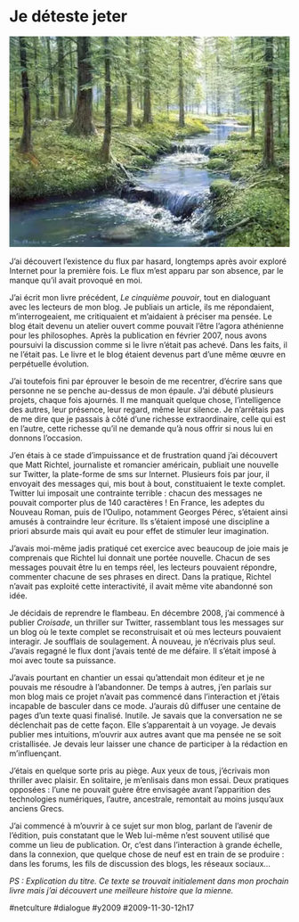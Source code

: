 # Je déteste jeter

![](_i/forest.webp)

J’ai découvert l’existence du flux par hasard, longtemps après avoir exploré Internet pour la première fois. Le flux m’est apparu par son absence, par le manque qu’il avait provoqué en moi.

J’ai écrit mon livre précédent, *Le cinquième pouvoir*, tout en dialoguant avec les lecteurs de mon blog. Je publiais un article, ils me répondaient, m’interrogeaient, me critiquaient et m’aidaient à préciser ma pensée. Le blog était devenu un atelier ouvert comme pouvait l’être l’agora athénienne pour les philosophes. Après la publication en février 2007, nous avons poursuivi la discussion comme si le livre n’était pas achevé. Dans les faits, il ne l’était pas. Le livre et le blog étaient devenus part d’une même œuvre en perpétuelle évolution.

J’ai toutefois fini par éprouver le besoin de me recentrer, d’écrire sans que personne ne se penche au-dessus de mon épaule. J’ai débuté plusieurs projets, chaque fois ajournés. Il me manquait quelque chose, l’intelligence des autres, leur présence, leur regard, même leur silence. Je n’arrêtais pas de me dire que je passais à côté d’une richesse extraordinaire, celle qui est en l’autre, cette richesse qu’il ne demande qu’à nous offrir si nous lui en donnons l’occasion.

J’en étais à ce stade d’impuissance et de frustration quand j’ai découvert que Matt Richtel, journaliste et romancier américain, publiait une nouvelle sur Twitter, la plate-forme de sms sur Internet. Plusieurs fois par jour, il envoyait des messages qui, mis bout à bout, constituaient le texte complet. Twitter lui imposait une contrainte terrible : chacun des messages ne pouvait comporter plus de 140 caractères ! En France, les adeptes du Nouveau Roman, puis de l’Oulipo, notamment Georges Pérec, s’étaient ainsi amusés à contraindre leur écriture. Ils s’étaient imposé une discipline a priori absurde mais qui avait eu pour effet de stimuler leur imagination.

J’avais moi-même jadis pratiqué cet exercice avec beaucoup de joie mais je comprenais que Richtel lui donnait une portée nouvelle. Chacun de ses messages pouvait être lu en temps réel, les lecteurs pouvaient répondre, commenter chacune de ses phrases en direct. Dans la pratique, Richtel n’avait pas exploité cette interactivité, il avait même vite abandonné son idée.

Je décidais de reprendre le flambeau. En décembre 2008, j’ai commencé à publier *Croisade*, un thriller sur Twitter, rassemblant tous les messages sur un blog où le texte complet se reconstruisait et où mes lecteurs pouvaient interagir. Je soufflais de soulagement. À nouveau, je n’écrivais plus seul. J’avais regagné le flux dont j’avais tenté de me défaire. Il s’était imposé à moi avec toute sa puissance.

J’avais pourtant en chantier un essai qu’attendait mon éditeur et je ne pouvais me résoudre à l’abandonner. De temps à autres, j’en parlais sur mon blog mais ce projet n’avait pas commencé dans l’interaction et j’étais incapable de basculer dans ce mode. J’aurais dû diffuser une centaine de pages d’un texte quasi finalisé. Inutile. Je savais que la conversation ne se déclenchait pas de cette façon. Elle s’apparentait à un voyage. Je devais publier mes intuitions, m’ouvrir aux autres avant que ma pensée ne se soit cristallisée. Je devais leur laisser une chance de participer à la rédaction en m’influençant.

J’étais en quelque sorte pris au piège. Aux yeux de tous, j’écrivais mon thriller avec plaisir. En solitaire, je m’enlisais dans mon essai. Deux pratiques opposées : l’une ne pouvait guère être envisagée avant l’apparition des technologies numériques, l’autre, ancestrale, remontait au moins jusqu’aux anciens Grecs.

J’ai commencé à m’ouvrir à ce sujet sur mon blog, parlant de l’avenir de l’édition, puis constatant que le Web lui-même n’est souvent utilisé que comme un lieu de publication. Or, c’est dans l’interaction à grande échelle, dans la connexion, que quelque chose de neuf est en train de se produire : dans les forums, les fils de discussion des blogs, les réseaux sociaux…

*PS : Explication du titre. Ce texte se trouvait initialement dans mon prochain livre mais j’ai découvert une meilleure histoire que la mienne.*

#netculture #dialogue #y2009 #2009-11-30-12h17
